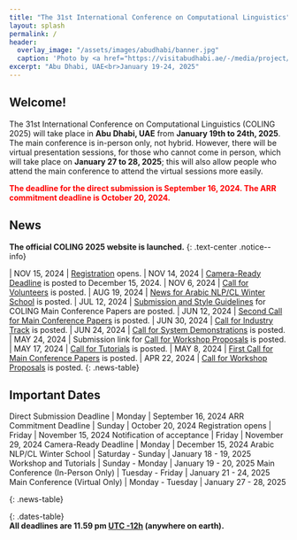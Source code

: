 ```yaml
---
title: "The 31st International Conference on Computational Linguistics"
layout: splash
permalink: /
header:
  overlay_image: "/assets/images/abudhabi/banner.jpg"
  caption: 'Photo by <a href="https://visitabudhabi.ae/-/media/project/vad/homepage/november-2023/regions-map/admap-dsk-1-19-12.jpg">VisitAbuDhabi</a>'
excerpt: "Abu Dhabi, UAE<br>January 19-24, 2025"
---
```


## Welcome!

The 31st International Conference on Computational Linguistics (COLING 2025) will take place in **Abu Dhabi, UAE** from **January 19th to 24th, 2025**. The main conference is in-person only, not hybrid. However, there will be virtual presentation sessions, for those who cannot come in person, which will take place on **January 27 to 28, 2025**; this will also allow people who attend the main conference to attend the virtual sessions more easily.

<span style="color:red; font-weight:bold;">The deadline for the direct submission is September 16, 2024. The ARR commitment deadline is October 20, 2024. </span>

## News

**The official COLING 2025 website is launched.**
{: .text-center .notice--info}

<style>
.news-table { font-size: .9em; table-layout: fixed; }
.news-table tr td:nth-child(1) { font-weight: bold; width: 10em; }
</style>
| NOV 15, 2024 | [Registration](/registration/) opens.
| NOV 14, 2024 | [Camera-Ready Deadline](/calls/main_conference_papers/) is posted to December 15, 2024.
| NOV 6, 2024 | [Call for Volunteers](/calls/volunteers/) is posted.
| AUG 19, 2024 | [News for Arabic NLP/CL Winter School](/program/colocated/#arabic-nlpcl-winter-school/) is posted.
| JUL 12, 2024 | [Submission and Style Guidelines](/calls/submission_guidlines/) for COLING Main Conference Papers are posted.
| JUN 12, 2024 | [Second Call for Main Conference Papers](/calls/main_conference_papers/) is posted.
| JUN 30, 2024 | [Call for Industry Track](/calls/industry_track/) is posted.
| JUN 24, 2024 | [Call for System Demonstrations](/calls/system_demonstrations/) is posted.
| MAY 24, 2024 | Submission link for [Call for Workshop Proposals](/calls/workshop_proposals) is posted.
| MAY 17, 2024 | [Call for Tutorials](/calls/tutorials) is posted.
| MAY 8, 2024 | [First Call for Main Conference Papers](/calls/main_conference_papers) is posted.
| APR 22, 2024 | [Call for Workshop Proposals](/calls/workshop_proposals) is posted.
{: .news-table}

## Important Dates

Direct Submission Deadline | Monday | September 16, 2024
ARR Commitment Deadline | Sunday | October 20, 2024
Registration opens | Friday | November 15, 2024
Notification of acceptance | Friday | November 29, 2024
Camera-Ready Deadline | Monday | December 15, 2024
Arabic NLP/CL Winter School | Saturday - Sunday | January 18 - 19, 2025
Workshop and Tutorials | Sunday - Monday | January 19 - 20, 2025
Main Conference (In-Person Only) | Tuesday - Friday | January 21 - 24, 2025
Main Conference (Virtual Only) |   Monday - Tuesday | January 27 - 28, 2025

{: .news-table}

<style>
.dates-table { font-size: .9em; }
.dates-table tr td:nth-child(1) { width: 55%; }
.dates-table tr td:nth-child(2) { width: 25%; }
.dates-table del { color: #888; }
</style>


{: .dates-table}
<br>
<b>All deadlines are 11.59 pm <a target="_blank" href="https://www.timeanddate.com/time/zone/timezone/utc-12">UTC -12h</a> (anywhere on earth).</b>
